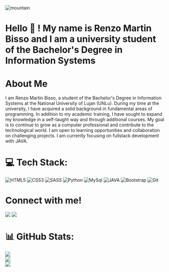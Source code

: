 ![mountain](https://images.pexels.com/photos/686047/pexels-photo-686047.jpeg?auto=compress&cs=tinysrgb&w=1260&h=750&dpr=1)
# Hello 👋 ! My name is Renzo Martin Bisso and I am a university student of the Bachelor's Degree in Information Systems

# About Me
I am Renzo Martin Bisso, a student of the Bachelor's Degree in Information Systems at the National University of Lujan (UNLu). During my time at the university, I have acquired a solid background in fundamental areas of programming.
In addition to my academic training, I have sought to expand my knowledge in a self-taught way and through additional courses. My goal is to continue to grow as a computer professional and contribute to the technological world. I am open to learning opportunities and collaboration on challenging projects. I am currently focusing on fullstack development with JAVA. 

# 💻 Tech Stack:
![HTML5](https://img.shields.io/badge/html5-%23E34F26.svg?style=for-the-badge&logo=html5&logoColor=white) ![CSS3](https://img.shields.io/badge/css3-%231572B6.svg?style=for-the-badge&logo=css3&logoColor=white)  ![SASS](https://img.shields.io/badge/SASS-hotpink.svg?style=for-the-badge&logo=SASS&logoColor=white) ![Python](https://img.shields.io/badge/python-045981?style=for-the-badge&logo=python&logoColor=yellow) ![MySql](https://img.shields.io/badge/MySql-045981?style=for-the-badge&logo=MySql&logoColor=black) ![JAVA](https://img.shields.io/badge/JAVA-d80808?style=for-the-badge&logo=java&logoColor=white) ![Bootstrap](https://img.shields.io/badge/Bootstrap-7f01cf?style=for-the-badge&logo=bootstrap&logoColor=white) ![Git](https://img.shields.io/badge/Git-000000?style=for-the-badge&logo=git&logoColor=white) 

# Connect with me!
 
[<img src="https://img.shields.io/badge/linkedin-%230077B5.svg?&style=for-the-badge&logo=linkedin&logoColor=white" />](www.linkedin.com/in/renzo-martín-bisso) [<img src="https://img.shields.io/badge/outlook-%230077B5.svg?&style=for-the-badge&logo=linkedin&logoColor=white" />](<a href="mailto:renzo_bisso@outlook.com">) 

# 📊 GitHub Stats:
![](https://github-readme-stats.vercel.app/api?username=RenzoBisso&theme=dark&hide_border=false&include_all_commits=false&count_private=false)<br/>
![](https://github-readme-streak-stats.herokuapp.com/?user=RenzoBisso&theme=dark&hide_border=false)<br/>
![](https://github-readme-stats.vercel.app/api/top-langs/?username=RenzoBisso&theme=dark&hide_border=false&include_all_commits=false&count_private=false&layout=compact)
